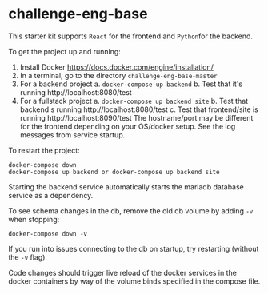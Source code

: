 # challenge-eng-base

This starter kit supports `React` for the frontend and `Python`for the backend.

To get the project up and running:
1. Install Docker https://docs.docker.com/engine/installation/
2. In a terminal, go to the directory `challenge-eng-base-master`
3. For a backend project
    a. `docker-compose up backend`
    b. Test that it's running http://localhost:8080/test
4. For a fullstack project
    a. `docker-compose up backend site`
    b. Test that backend s running http://localhost:8080/test
    c. Test that frontend/site is running http://localhost:8090/test
       The hostname/port may be different for the frontend depending on your
       OS/docker setup. See the log messages from service startup.   

To restart the project:

    docker-compose down
    docker-compose up backend or docker-compose up backend site

Starting the backend service automatically starts the mariadb database service
as a dependency.

To see schema changes in the db, remove the old db volume by adding `-v` when
stopping:

    docker-compose down -v

If you run into issues connecting to the db on startup, try restarting (without
the `-v` flag).


Code changes should trigger live reload of the docker services in the docker
containers by way of the volume binds specified in the compose file.
